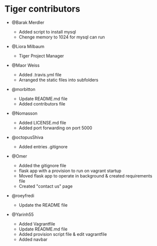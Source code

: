 # Tiger contributors

- @Barak Merdler
   - Added script to install mysql
   - Chenge memory to 1024 for mysql can run

- @Liora Milbaum
   - Tiger Project Manager

- @Maor Weiss
   - Added .travis.yml file
   - Arranged the static files into subfolders

- @morbitton
   - Update README.md file
   - Added contributors file

- @Nomasson
   - Added LICENSE.md file
   - Added port forwarding on port 5000

- @octopusShiva
   - Added entries .gitignore

- @Omer
   - Added the gitignore file
   - flask app with a provision to run on vagrant startup
   - Moved flask app to operate in background & created requirements file
   - Created "contact us" page

- @roeyfredi
   - Update the README file

- @Yarinh55
   - Added Vagrantfile
   - Update README.md file
   - Added provision script file & edit vagrantfile
   - Added navbar
